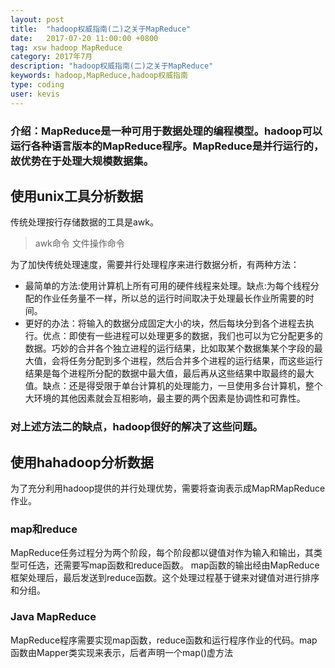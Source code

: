 ```yaml
---
layout: post
title:  "hadoop权威指南(二)之关于MapReduce"
date:   2017-07-20 11:00:00 +0800
tag: xsw hadoop MapReduce
category: 2017年7月
description: "hadoop权威指南(二)之关于MapReduce"
keywords: hadoop,MapReduce,hadoop权威指南
type: coding
user: kevis
---
```


### 介绍：MapReduce是一种可用于数据处理的编程模型。hadoop可以运行各种语言版本的MapReduce程序。MapReduce是并行运行的，故优势在于处理大规模数据集。

## 使用unix工具分析数据

传统处理按行存储数据的工具是awk。
> awk命令  文件操作命令

为了加快传统处理速度，需要并行处理程序来进行数据分析，有两种方法：
- 最简单的方法:使用计算机上所有可用的硬件线程来处理。缺点:为每个线程分配的作业任务量不一样，所以总的运行时间取决于处理最长作业所需要的时间。
- 更好的办法：将输入的数据分成固定大小的块，然后每块分到各个进程去执行。优点：即使有一些进程可以处理更多的数据，我们也可以为它分配更多的数据。巧妙的合并各个独立进程的运行结果，比如取某个数据集某个字段的最大值，会将任务分配到多个进程，然后合并多个进程的运行结果，而这些运行结果是每个进程所分配的数据中最大值，最后再从这些结果中取最终的最大值。缺点：还是得受限于单台计算机的处理能力，一旦使用多台计算机，整个大环境的其他因素就会互相影响，最主要的两个因素是协调性和可靠性。

### 对上述方法二的缺点，hadoop很好的解决了这些问题。

## 使用hahadoop分析数据

为了充分利用hadoop提供的并行处理优势，需要将查询表示成MapRMapReduce作业。

### map和reduce
MapReduce任务过程分为两个阶段，每个阶段都以键值对作为输入和输出，其类型可任选，还需要写map函数和reduce函数。
map函数的输出经由MapReduce框架处理后，最后发送到reduce函数。这个处理过程基于键来对键值对进行排序和分组。

### Java MapReduce
MapReduce程序需要实现map函数，reduce函数和运行程序作业的代码。map函数由Mapper类实现来表示，后者声明一个map()虚方法


